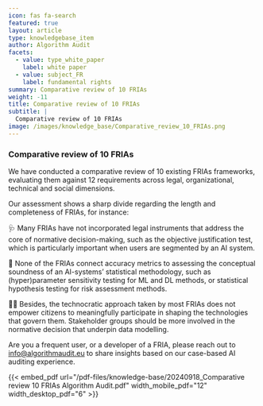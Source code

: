```yaml
---
icon: fas fa-search
featured: true
layout: article
type: knowledgebase_item
author: Algorithm Audit
facets:
  - value: type_white_paper
    label: white paper
  - value: subject_FR
    label: fundamental rights
summary: Comparative review of 10 FRIAs
weight: -11
title: Comparative review of 10 FRIAs
subtitle: |
  Comparative review of 10 FRIAs
image: /images/knowledge_base/Comparative_review_10_FRIAs.png
---
```


### Comparative review of 10 FRIAs

We have conducted a comparative review of 10 existing FRIAs frameworks, evaluating them against 12 requirements across legal, organizational, technical and social dimensions.

Our assessment shows a sharp divide regarding the length and completeness of FRIAs, for instance:

🩺 Many FRIAs have not incorporated legal instruments that address the core of normative decision-making, such as the objective justification test, which is particularly important when users are segmented by an AI system.

🔢 None of the FRIAs connect accuracy metrics to assessing the conceptual soundness of an AI-systems’ statistical methodology, such as (hyper)parameter sensitivity testing for ML and DL methods, or statistical hypothesis testing for risk assessment methods.

🫴🏽 Besides, the technocratic approach taken by most FRIAs does not empower citizens to meaningfully participate in shaping the technologies that govern them. Stakeholder groups should be more involved in the normative decision that underpin data modelling.

Are you a frequent user, or a developer of a FRIA, please reach out to [info@algorithmaudit.eu](mailto:info@algorithmaudit.eu) to share insights based on our case-based AI auditing experience.

{{< embed_pdf url="/pdf-files/knowledge-base/20240918_Comparative review 10 FRIAs Algorithm Audit.pdf" width_mobile_pdf="12" width_desktop_pdf="6" >}}